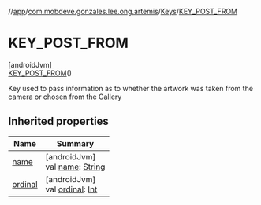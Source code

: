 //[app](../../../../index.md)/[com.mobdeve.gonzales.lee.ong.artemis](../../index.md)/[Keys](../index.md)/[KEY_POST_FROM](index.md)

# KEY_POST_FROM

[androidJvm]\
[KEY_POST_FROM](index.md)()

Key used to pass information as to whether the artwork was taken from the camera or chosen from the Gallery

## Inherited properties

| Name | Summary |
|---|---|
| [name](name.md) | [androidJvm]<br>val [name](name.md): [String](https://kotlinlang.org/api/latest/jvm/stdlib/kotlin/-string/index.html) |
| [ordinal](ordinal.md) | [androidJvm]<br>val [ordinal](ordinal.md): [Int](https://kotlinlang.org/api/latest/jvm/stdlib/kotlin/-int/index.html) |
